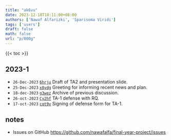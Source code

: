 ```yaml
---
title: "ak6vu"
date: 2023-12-18T18:11:00+08:00
authors: ['Nawaf Alfarizki', 'Sparisoma Viridi']
tags: ['users']
draft: false
math: false
url: "p/000g"
---
```

{{< toc >}}


## 2023-1
+ `26-Dec-2023` [`6hrju`](https://osf.io/6hrju) Draft of TA2 and presentation slide.
+ `25-Dec-2023` [`x8ydg`](https://osf.io/x8ydg) Greeting for informing recent news and plan.
+ `18-dec-2023` [`g3wez`](https://osf.io/g3wez) Archive of previous discussion.
+ `26-oct-2023` [`Cy2hf`](https://www.instagram.com/p/Cy2hfjCv3_q/) TA-1 defense with RQ.
+ `17-oct-2023` [`cqt9v`](https://osf.io/cqt9v) Signing of defense form for TA-1.


## notes
+ Issues on GitHub https://github.com/nawafalfa/final-year-project/issues
